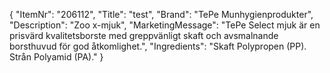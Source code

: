 {
  "ItemNr": "206112",
  "Title": "test",
  "Brand": "TePe Munhygienprodukter",
  "Description": "Zoo x-mjuk",
  "MarketingMessage": "TePe Select mjuk är en prisvärd kvalitetsborste med greppvänligt skaft och avsmalnande borsthuvud för god åtkomlighet.",
  "Ingredients": "Skaft Polypropen (PP). Strån Polyamid (PA)."
}